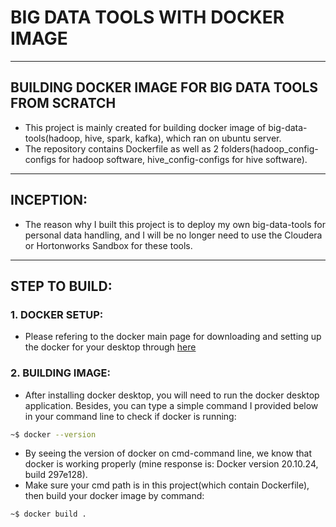 # BIG DATA TOOLS WITH DOCKER IMAGE
---
## BUILDING DOCKER IMAGE FOR BIG DATA TOOLS FROM SCRATCH
* This project is mainly created for building docker image of big-data-tools(hadoop, hive, spark, kafka), which ran on ubuntu server. 
* The repository contains Dockerfile as well as 2 folders(hadoop_config-configs for hadoop software, hive_config-configs for hive software). 

---
## INCEPTION:
* The reason why I built this project is to deploy my own big-data-tools for personal data handling, and I will be no longer need to use the Cloudera or Hortonworks Sandbox for these tools.

---
## STEP TO BUILD:

### 1. DOCKER SETUP:
* Please refering to the docker main page for downloading and setting up the docker for your desktop through [here](https://docs.docker.com/desktop/)

### 2. BUILDING IMAGE:
* After installing docker desktop, you will need to run the docker desktop application. Besides, you can type a simple command I provided below in your command line to check if docker is running:
```bash
~$ docker --version
```
* By seeing the version of docker on cmd-command line, we know that docker is working properly (mine response is: Docker version 20.10.24, build 297e128). 
* Make sure your cmd path is in this project(which contain Dockerfile), then build your docker image by command:
```bash
~$ docker build .
```
